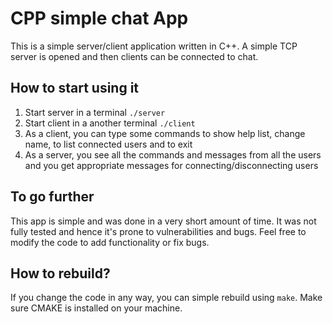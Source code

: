 # CPP simple chat App

This is a simple server/client application written in C++. A simple TCP server is opened and then clients can be connected to chat.

## How to start using it
1. Start server in a terminal `./server`
2. Start client in a another terminal `./client`
3. As a client, you can type some commands to show help list, change name, to list connected users and to exit
4. As a server, you see all the commands and messages from all the users and you get appropriate messages for connecting/disconnecting users

## To go further

This app is simple and was done in a very short amount of time. It was not fully tested and hence it's prone to vulnerabilities and bugs.
Feel free to modify the code to add functionality or fix bugs.

## How to rebuild?

If you change the code in any way, you can simple rebuild using `make`. Make sure CMAKE is installed on your machine.
